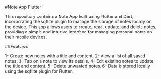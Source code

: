 
#Note App Flutter

This repository contains a Note App built using Flutter and Dart, incorporating the sqflite plugin to manage the storage of notes locally on the device. 
This app allows users to create, read, update, and delete notes, providing a simple and intuitive interface for managing personal notes on their mobile devices.

##Features

1- Create new notes with a title and content.
2- View a list of all saved notes.
3- Tap on a note to view its details.
4- Edit existing notes to update the title and content.
5- Delete unwanted notes.
6- Data is stored locally using the sqflite plugin for Flutter.
